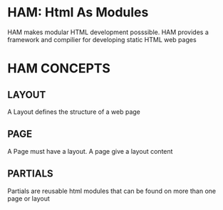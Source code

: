 HAM: Html As Modules
====

HAM makes modular HTML development posssible. HAM provides a framework and compilier
for developing static HTML web pages

HAM CONCEPTS
====

LAYOUT
---
A Layout defines the structure of a web page

PAGE
---
A Page must have a layout. A page give a layout content

PARTIALS
--
Partials are reusable html modules that can be found on more than one page or layout
